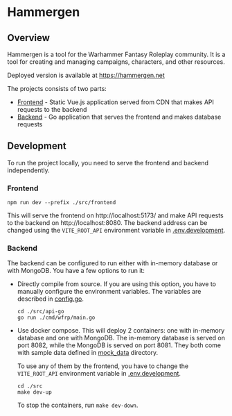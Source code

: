# Hammergen

## Overview

Hammergen is a tool for the Warhammer Fantasy Roleplay community. It is a tool for creating and managing campaigns, characters, and other resources.

Deployed version is available at https://hammergen.net

The projects consists of two parts:

- [Frontend](./src/frontend) - Static Vue.js application served from CDN that makes API requests to the backend
- [Backend](./src/api-go) - Go application that serves the frontend and makes database requests

## Development

To run the project locally, you need to serve the frontend and backend independently.

### Frontend

```
npm run dev --prefix ./src/frontend
```

This will serve the frontend on http://localhost:5173/ and make API requests to the backend on http://localhost:8080. The backend address can be changed using the `VITE_ROOT_API` environment variable in [.env.development](src/frontend/.env.development).

### Backend

The backend can be configured to run either with in-memory database or with MongoDB. You have a few options to run it:

- Directly compile from source. If you are using this option, you have to manually configure the environment variables. The variables are described in [config.go](src/api-go/internal/config/config.go).

  ```
  cd ./src/api-go
  go run ./cmd/wfrp/main.go
  ```

- Use docker compose. This will deploy 2 containers: one with in-memory database and one with MongoDB. The in-memory database is served on port 8082, while the MongoDB is served on port 8081. They both come with sample data defined in [mock_data](src/api-go/test/mock_data) directory.

  To use any of them by the frontend, you have to change the `VITE_ROOT_API` environment variable in [.env.development](src/frontend/.env.development).

  ```
  cd ./src
  make dev-up
  ```

  To stop the containers, run `make dev-down`.
